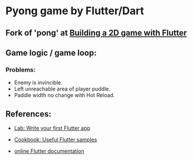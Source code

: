 # Pyong game by Flutter/Dart
## Fork of 'pong' at [Building a 2D game with Flutter](https://blog.logrocket.com/building-2d-game-flutter/)

## Game logic / game loop:
### Problems:
  - Enemy is invincible.
  - Left unreachable area of player puddle.
  - Paddle width no change with Hot Reload.


## References:
 - [Lab: Write your first Flutter app](https://flutter.dev/docs/get-started/codelab)
 - [Cookbook: Useful Flutter samples](https://flutter.dev/docs/cookbook)

 - [online Flutter documentation](https://flutter.dev/docs)
